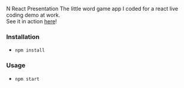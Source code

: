 N React Presentation
The little word game app I  coded for a react live coding demo at work.  
See it in action [here](https://lazopm.github.io/usn-react-presentation/)!

### Installation
* `npm install`

### Usage
* `npm start`
